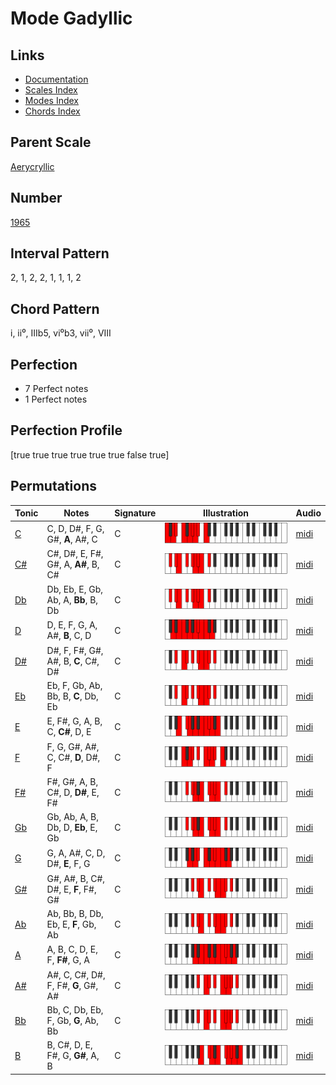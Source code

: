 # Mode Gadyllic

## Links

- [Documentation](README.md)
- [Scales Index](Scales.md)
- [Modes Index](Modes.md)
- [Chords Index](Chords.md)

## Parent Scale

[Aerycryllic](ScaleAerycryllic.md)

## Number

[1965](https://ianring.com/musictheory/scales/1965)

## Interval Pattern

2, 1, 2, 2, 1, 1, 1, 2

## Chord Pattern

i, ii⁰, IIIb5, vi⁰b3, vii⁰, VIII

## Perfection

- 7 Perfect notes
- 1 Perfect notes

## Perfection Profile

[true true true true true true false true]

## Permutations

| Tonic | Notes | Signature | Illustration | Audio |
|-------|-------|-----------|--------------|-------|
| [C](ModeCNaturalGadyllic.md) | C, D, D#, F, G, G#, **A**, A#, C | C | ![CNaturalGadyllic](ModeCNaturalGadyllic.png) | [midi](https://github.com/edipermadi/music/blob/main/docs/ModeCNaturalGadyllic.mid?raw=true) |
| [C#](ModeCSharpGadyllic.md) | C#, D#, E, F#, G#, A, **A#**, B, C# | C | ![CSharpGadyllic](ModeCSharpGadyllic.png) | [midi](https://github.com/edipermadi/music/blob/main/docs/ModeCSharpGadyllic.mid?raw=true) |
| [Db](ModeDFlatGadyllic.md) | Db, Eb, E, Gb, Ab, A, **Bb**, B, Db | C | ![DFlatGadyllic](ModeDFlatGadyllic.png) | [midi](https://github.com/edipermadi/music/blob/main/docs/ModeDFlatGadyllic.mid?raw=true) |
| [D](ModeDNaturalGadyllic.md) | D, E, F, G, A, A#, **B**, C, D | C | ![DNaturalGadyllic](ModeDNaturalGadyllic.png) | [midi](https://github.com/edipermadi/music/blob/main/docs/ModeDNaturalGadyllic.mid?raw=true) |
| [D#](ModeDSharpGadyllic.md) | D#, F, F#, G#, A#, B, **C**, C#, D# | C | ![DSharpGadyllic](ModeDSharpGadyllic.png) | [midi](https://github.com/edipermadi/music/blob/main/docs/ModeDSharpGadyllic.mid?raw=true) |
| [Eb](ModeEFlatGadyllic.md) | Eb, F, Gb, Ab, Bb, B, **C**, Db, Eb | C | ![EFlatGadyllic](ModeEFlatGadyllic.png) | [midi](https://github.com/edipermadi/music/blob/main/docs/ModeEFlatGadyllic.mid?raw=true) |
| [E](ModeENaturalGadyllic.md) | E, F#, G, A, B, C, **C#**, D, E | C | ![ENaturalGadyllic](ModeENaturalGadyllic.png) | [midi](https://github.com/edipermadi/music/blob/main/docs/ModeENaturalGadyllic.mid?raw=true) |
| [F](ModeFNaturalGadyllic.md) | F, G, G#, A#, C, C#, **D**, D#, F | C | ![FNaturalGadyllic](ModeFNaturalGadyllic.png) | [midi](https://github.com/edipermadi/music/blob/main/docs/ModeFNaturalGadyllic.mid?raw=true) |
| [F#](ModeFSharpGadyllic.md) | F#, G#, A, B, C#, D, **D#**, E, F# | C | ![FSharpGadyllic](ModeFSharpGadyllic.png) | [midi](https://github.com/edipermadi/music/blob/main/docs/ModeFSharpGadyllic.mid?raw=true) |
| [Gb](ModeGFlatGadyllic.md) | Gb, Ab, A, B, Db, D, **Eb**, E, Gb | C | ![GFlatGadyllic](ModeGFlatGadyllic.png) | [midi](https://github.com/edipermadi/music/blob/main/docs/ModeGFlatGadyllic.mid?raw=true) |
| [G](ModeGNaturalGadyllic.md) | G, A, A#, C, D, D#, **E**, F, G | C | ![GNaturalGadyllic](ModeGNaturalGadyllic.png) | [midi](https://github.com/edipermadi/music/blob/main/docs/ModeGNaturalGadyllic.mid?raw=true) |
| [G#](ModeGSharpGadyllic.md) | G#, A#, B, C#, D#, E, **F**, F#, G# | C | ![GSharpGadyllic](ModeGSharpGadyllic.png) | [midi](https://github.com/edipermadi/music/blob/main/docs/ModeGSharpGadyllic.mid?raw=true) |
| [Ab](ModeAFlatGadyllic.md) | Ab, Bb, B, Db, Eb, E, **F**, Gb, Ab | C | ![AFlatGadyllic](ModeAFlatGadyllic.png) | [midi](https://github.com/edipermadi/music/blob/main/docs/ModeAFlatGadyllic.mid?raw=true) |
| [A](ModeANaturalGadyllic.md) | A, B, C, D, E, F, **F#**, G, A | C | ![ANaturalGadyllic](ModeANaturalGadyllic.png) | [midi](https://github.com/edipermadi/music/blob/main/docs/ModeANaturalGadyllic.mid?raw=true) |
| [A#](ModeASharpGadyllic.md) | A#, C, C#, D#, F, F#, **G**, G#, A# | C | ![ASharpGadyllic](ModeASharpGadyllic.png) | [midi](https://github.com/edipermadi/music/blob/main/docs/ModeASharpGadyllic.mid?raw=true) |
| [Bb](ModeBFlatGadyllic.md) | Bb, C, Db, Eb, F, Gb, **G**, Ab, Bb | C | ![BFlatGadyllic](ModeBFlatGadyllic.png) | [midi](https://github.com/edipermadi/music/blob/main/docs/ModeBFlatGadyllic.mid?raw=true) |
| [B](ModeBNaturalGadyllic.md) | B, C#, D, E, F#, G, **G#**, A, B | C | ![BNaturalGadyllic](ModeBNaturalGadyllic.png) | [midi](https://github.com/edipermadi/music/blob/main/docs/ModeBNaturalGadyllic.mid?raw=true) |
